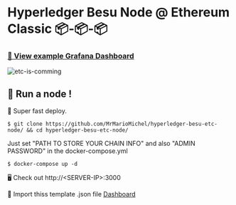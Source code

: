 # Hyperledger Besu Node @ Ethereum Classic 📦-📦-📦

### [👀 View example Grafana Dashboard](https://grafana.mariomichel.com/d/5S-6O8VZk/hyperledger-besu-node-at-ethereum-classic?orgId=1&refresh=10s)


![etc-is-comming](https://user-images.githubusercontent.com/30075959/117796236-2a7e1a80-b24f-11eb-9012-ff2b53dacc4b.png)

## 🏃 Run a node !

🚀 Super fast deploy. 

```
$ git clone https://github.com/MrMarioMichel/hyperledger-besu-etc-node/ && cd hyperledger-besu-etc-node/
```

Just set "PATH TO STORE YOUR CHAIN INFO" and also "ADMIN PASSWORD" in the docker-compose.yml

```
$ docker-compose up -d 
```

🖥 Check out http://\<SERVER-IP>:3000 

📝 Import thiss template .json file [Dashboard](https://gist.githubusercontent.com/MrMarioMichel/9d4ff51185d43b2dbff6ef2dd5c460ab/raw/78ca76535f0db3c8a77ee1e47041459340f1084a/JSON%2520Model)

